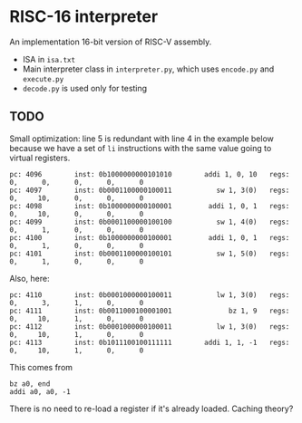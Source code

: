 # RISC-16 interpreter

An implementation 16-bit version of RISC-V assembly.

- ISA in `isa.txt`
- Main interpreter class in `interpreter.py`, which uses `encode.py` and `execute.py`
- `decode.py` is used only for testing

## TODO

Small optimization: line 5 is redundant with line 4 in the example below because we have a set of `li` instructions with the same value going to virtual registers.

```
pc: 4096        inst: 0b1000000000101010        addi 1, 0, 10   regs:      0,      0,      0,      0,      0
pc: 4097        inst: 0b0001100000100011           sw 1, 3(0)   regs:      0,     10,      0,      0,      0
pc: 4098        inst: 0b1000000000100001         addi 1, 0, 1   regs:      0,     10,      0,      0,      0
pc: 4099        inst: 0b0001100000100100           sw 1, 4(0)   regs:      0,      1,      0,      0,      0
pc: 4100        inst: 0b1000000000100001         addi 1, 0, 1   regs:      0,      1,      0,      0,      0
pc: 4101        inst: 0b0001100000100101           sw 1, 5(0)   regs:      0,      1,      0,      0,      0
```

Also, here:

```
pc: 4110        inst: 0b0001000000100011           lw 1, 3(0)   regs:      0,      3,      1,      0,      0
pc: 4111        inst: 0b0011000100001001              bz 1, 9   regs:      0,     10,      1,      0,      0
pc: 4112        inst: 0b0001000000100011           lw 1, 3(0)   regs:      0,     10,      1,      0,      0
pc: 4113        inst: 0b1011100100111111        addi 1, 1, -1   regs:      0,     10,      1,      0,      0
```

This comes from

```
bz a0, end
addi a0, a0, -1
```

There is no need to re-load a register if it's already loaded. Caching theory?
